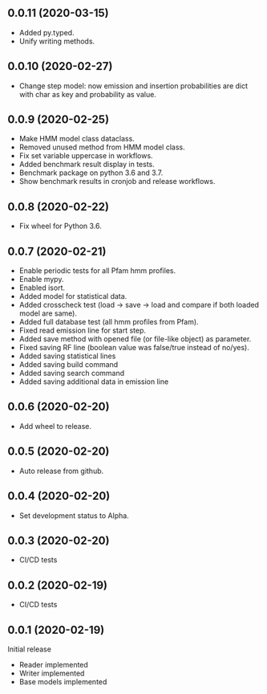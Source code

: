 0.0.11 (2020-03-15)
-------------------

- Added py.typed.
- Unify writing methods.


0.0.10 (2020-02-27)
-------------------

- Change step model: now emission and insertion probabilities are dict with char as key and probability as value.


0.0.9 (2020-02-25)
------------------

- Make HMM model class dataclass.
- Removed unused method from HMM model class.
- Fix set variable uppercase in workflows.
- Added benchmark result display in tests.
- Benchmark package on python 3.6 and 3.7.
- Show benchmark results in cronjob and release workflows.

0.0.8 (2020-02-22)
------------------

- Fix wheel for Python 3.6.


0.0.7 (2020-02-21)
------------------

- Enable periodic tests for all Pfam hmm profiles.
- Enable mypy.
- Enabled isort.
- Added model for statistical data.
- Added crosscheck test (load -> save -> load and compare if both loaded model are same).
- Added full database test (all hmm profiles from Pfam).
- Fixed read emission line for start step.
- Added save method with opened file (or file-like object) as parameter.
- Fixed saving RF line (boolean value was false/true instead of no/yes).
- Added saving statistical lines
- Added saving build command
- Added saving search command
- Added saving additional data in emission line

0.0.6 (2020-02-20)
------------------

- Add wheel to release.


0.0.5 (2020-02-20)
------------------

- Auto release from github.


0.0.4 (2020-02-20)
------------------

- Set development status to Alpha.


0.0.3 (2020-02-20)
------------------

- CI/CD tests

0.0.2 (2020-02-19)
------------------

- CI/CD tests

0.0.1 (2020-02-19)
------------------

Initial release

- Reader implemented
- Writer implemented
- Base models implemented
